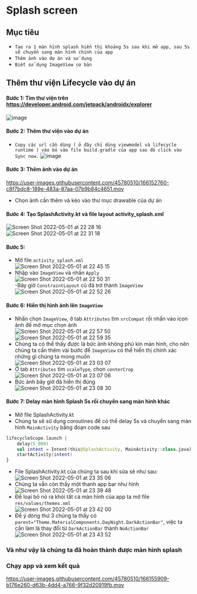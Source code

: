 # Splash screen

## Mục tiêu
- `Tạo ra 1 màn hình splash hiển thị khoảng 5s sau khi mở app, sau 5s sẽ chuyển sang màn hình chính của app`
- `Thêm ảnh vào dự án và sử dụng`
- `Biết sử dụng ImageView cơ bản`

## Thêm thư viện Lifecycle vào dự án
#### Bước 1: Tìm thư viện trên https://developer.android.com/jetpack/androidx/explorer
![image](https://user-images.githubusercontent.com/65409611/166155478-91eaec13-e32a-44e2-9be3-2a9f03049e44.png)
#### Bước 2: Thêm thư viện vào dự án
- `Copy các url cần dùng ( ở đây chỉ dùng viewmodel và lifecycle runtime ) vào bỏ vào file build.gradle của app sau đó click vào Sync now.`
![image](https://user-images.githubusercontent.com/65409611/166156176-ca9c49c1-d79f-4865-ae82-a84fe8700798.png)

#### Bước 3: Thêm ảnh vào dự án
https://user-images.githubusercontent.com/45780510/166152760-c8f7bdc8-189e-483a-87aa-07b9b84c4651.mov
- Chọn ảnh cần thêm và kéo vào thư mục drawable của dự án

#### Bước 4: Tạo SplashActivity.kt và file layout activity_splash.xml
![Screen Shot 2022-05-01 at 22 28 16](https://user-images.githubusercontent.com/45780510/166152954-6d127ffa-9352-4d69-b187-65952ec28b6b.png)
![Screen Shot 2022-05-01 at 22 31 18](https://user-images.githubusercontent.com/45780510/166153349-42bf0928-839a-47b5-9b84-4a6a6dba7e23.png)

#### Bước 5: 
- Mở file `activity_splash.xml`<br/>
![Screen Shot 2022-05-01 at 22 45 15](https://user-images.githubusercontent.com/45780510/166153676-dc16b8e6-bc4e-41f4-82df-e13ea57cdd61.png)<br/>
- Nhập vào `ImageView` và nhấn `Apply`<br/>
![Screen Shot 2022-05-01 at 22 50 31](https://user-images.githubusercontent.com/45780510/166153777-53fccf5e-527b-401b-83dd-69a88226a4a7.png)<br/>
-Bây giờ `ConstraintLayout` cũ đã trở thành `ImageView`<br/>
![Screen Shot 2022-05-01 at 22 52 26](https://user-images.githubusercontent.com/45780510/166153834-c8005890-2e8f-4ed0-8bd2-357512f68b98.png)<br/>

#### Bước 6: Hiển thị hình ảnh lên `ImageView`
- Nhấn chọn `ImageView`, ở tab `Attributes` tìm `srcCompat` rồi nhấn vào icon ảnh để mở mục chọn ảnh<br/>
![Screen Shot 2022-05-01 at 22 57 50](https://user-images.githubusercontent.com/45780510/166153996-860d205f-bae4-4569-bfdf-d78f7cbed582.png)<br/>
![Screen Shot 2022-05-01 at 22 59 35](https://user-images.githubusercontent.com/45780510/166154140-d9876851-1777-4648-8bec-53c29a1111e5.png)<br/>
- Chúng ta có thể thấy được là bức ảnh không phủ kín màn hình, cho nên chúng ta cần thêm vài bước để `ImageView` có thể hiển thị chính xác những gì chúng ta mong muốn<br/>
![Screen Shot 2022-05-01 at 23 03 07](https://user-images.githubusercontent.com/45780510/166154175-596673f5-25a5-4421-ae7c-db3a5316c69e.png)<br/>
- Ở tab `Attributes` tìm `scaleType`, chọn `centerCrop`<br/>
![Screen Shot 2022-05-01 at 23 07 06](https://user-images.githubusercontent.com/45780510/166154351-c0c7a939-4b77-4f33-b8d5-e01181f10bbd.png)<br/>
- Bức ảnh bây giờ đã hiển thị đúng<br/>
![Screen Shot 2022-05-01 at 23 08 30](https://user-images.githubusercontent.com/45780510/166154413-0ded45c8-3db5-402a-b3ba-174ee92cb4ae.png)<br/>

#### Bước 7: Delay màn hình Splash 5s rồi chuyển sang màn hình khác
- Mở file SplashActivity.kt
- Chúng ta sẽ sử dụng coroutines để có thể delay 5s và chuyển sang màn hình `MainActivity` bằng đoạn code sau
```kotlin
lifecycleScope.launch {
    delay(5_000)
    val intent = Intent(this@SplashActivity, MainActivity::class.java)
    startActivity(intent)
}
```
- File SplashActivity.kt của chúng ta sau khi sửa sẽ như sau:<br/>
![Screen Shot 2022-05-01 at 23 35 06](https://user-images.githubusercontent.com/45780510/166155419-9ea9857b-afb7-42e2-a3a4-95eeeeccf6a1.png)<br/>
- Chúng ta vẫn còn thấy một thanh app bar như hình<br/>
![Screen Shot 2022-05-01 at 23 39 48](https://user-images.githubusercontent.com/45780510/166155547-8b752a9e-b4c5-4e8d-9c92-7056119a1375.png)<br/>
- Để loại bỏ nó ra khỏi tất cả màn hình của app ta mở file `res/values/themes.xml`<br/>
![Screen Shot 2022-05-01 at 23 42 00](https://user-images.githubusercontent.com/45780510/166155633-2aff2bc5-c442-4992-b378-19673f9254ce.png)<br/>
- Để ý dòng thứ 3 chúng ta thấy có `parent="Theme.MaterialComponents.DayNight.DarkActionBar"`, việc ta cần làm là thay đổi từ `DarkActionBar` thành `NoActionBar`<br/>
![Screen Shot 2022-05-01 at 23 43 52](https://user-images.githubusercontent.com/45780510/166155692-f722593f-2daf-4519-bbc7-2cfe4ed3215f.png)<br/>

### Và như vậy là chúng ta đã hoàn thành được màn hình splash
### Chạy app và xem kết quả
https://user-images.githubusercontent.com/45780510/166155909-b176e260-d63b-4dd4-a766-9f32d20919fb.mov
